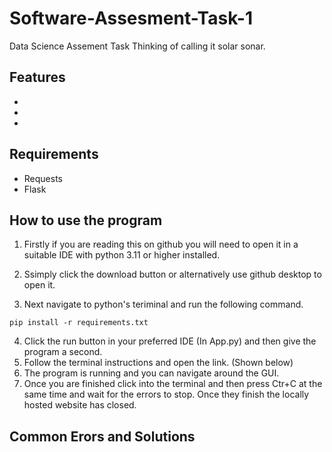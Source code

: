 # Software-Assesment-Task-1
Data Science Assement Task
Thinking of calling it solar sonar.

## Features 
-
-
-


## Requirements 
- Requests
- Flask 


## How to use the program
1. Firstly if you are reading this on github you will need to open it in a suitable IDE with python 3.11 or higher installed.
2. Ssimply click the download button or alternatively use github desktop to open it.


3. Next navigate to python's teriminal and run the following command. 
``` 
pip install -r requirements.txt
```
4. Click the run button in your preferred IDE (In App.py) and then give the program a second.
5. Follow the terminal instructions and open the link. (Shown below)
6. The program is running and you can navigate around the GUI.
7. Once you are finished click into the terminal and then press Ctr+C at the same time and wait for the errors to stop. Once they finish the locally hosted website has closed. 



## Common Erors and Solutions